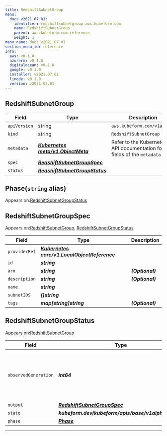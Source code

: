 ```yaml
---
title: RedshiftSubnetGroup
menu:
  docs_v2021.07.01:
    identifier: redshiftsubnetgroup-aws.kubeform.com
    name: RedshiftSubnetGroup
    parent: aws.kubeform.com-reference
    weight: 1
menu_name: docs_v2021.07.01
section_menu_id: reference
info:
  aws: v0.1.0
  azurerm: v0.1.0
  digitalocean: v0.1.0
  google: v0.1.0
  installer: v2021.07.01
  linode: v0.1.0
  version: v2021.07.01
---
```


## RedshiftSubnetGroup
| Field | Type | Description |
| ------ | ----- | ----------- |
| `apiVersion` | string | `aws.kubeform.com/v1alpha1` |
|    `kind` | string | `RedshiftSubnetGroup` |
| `metadata` | ***[Kubernetes meta/v1.ObjectMeta](https://v1-18.docs.kubernetes.io/docs/reference/generated/kubernetes-api/v1.18/#objectmeta-v1-meta)***|Refer to the Kubernetes API documentation for the fields of the `metadata` field.|
| `spec` | ***[RedshiftSubnetGroupSpec](#redshiftsubnetgroupspec)***||
| `status` | ***[RedshiftSubnetGroupStatus](#redshiftsubnetgroupstatus)***||
## Phase(`string` alias)

Appears on:[RedshiftSubnetGroupStatus](#redshiftsubnetgroupstatus)

## RedshiftSubnetGroupSpec

Appears on:[RedshiftSubnetGroup](#redshiftsubnetgroup), [RedshiftSubnetGroupStatus](#redshiftsubnetgroupstatus)

| Field | Type | Description |
| ------ | ----- | ----------- |
| `providerRef` | ***[Kubernetes core/v1.LocalObjectReference](https://v1-18.docs.kubernetes.io/docs/reference/generated/kubernetes-api/v1.18/#localobjectreference-v1-core)***||
| `id` | ***string***||
| `arn` | ***string***| ***(Optional)*** |
| `description` | ***string***| ***(Optional)*** |
| `name` | ***string***||
| `subnetIDS` | ***[]string***||
| `tags` | ***map[string]string***| ***(Optional)*** |
## RedshiftSubnetGroupStatus

Appears on:[RedshiftSubnetGroup](#redshiftsubnetgroup)

| Field | Type | Description |
| ------ | ----- | ----------- |
| `observedGeneration` | ***int64***| ***(Optional)*** Resource generation, which is updated on mutation by the API Server.|
| `output` | ***[RedshiftSubnetGroupSpec](#redshiftsubnetgroupspec)***| ***(Optional)*** |
| `state` | ***kubeform.dev/kubeform/apis/base/v1alpha1.State***| ***(Optional)*** |
| `phase` | ***[Phase](#phase)***| ***(Optional)*** |
---
